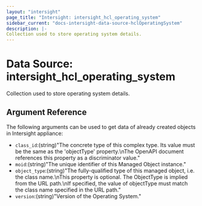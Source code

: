 ```yaml
---
layout: "intersight"
page_title: "Intersight: intersight_hcl_operating_system"
sidebar_current: "docs-intersight-data-source-hclOperatingSystem"
description: |-
Collection used to store operating system details.
---
```


# Data Source: intersight_hcl_operating_system
Collection used to store operating system details.
## Argument Reference
The following arguments can be used to get data of already created objects in Intersight appliance:
* `class_id`:(string)"The concrete type of this complex type. Its value must be the same as the 'objectType' property.\nThe OpenAPI document references this property as a discriminator value."
* `moid`:(string)"The unique identifier of this Managed Object instance."
* `object_type`:(string)"The fully-qualified type of this managed object, i.e. the class name.\nThis property is optional. The ObjectType is implied from the URL path.\nIf specified, the value of objectType must match the class name specified in the URL path."
* `version`:(string)"Version of the Operating System."
